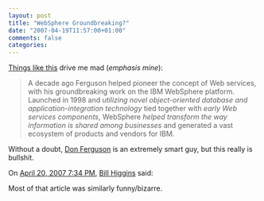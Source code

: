 ```yaml
---
layout: post
title: "WebSphere Groundbreaking?"
date: "2007-04-19T11:57:00+01:00"
comments: false
categories: 
---
```


<p><a href="http://reddevnews.com/features/article.aspx?editorialsid=709">Things like this</a> drive me mad (<em>emphasis mine</em>):</p>

<blockquote>
<p>A decade ago Ferguson helped pioneer the concept of Web services, with his groundbreaking work on the IBM WebSphere platform. Launched in 1998 and <em>utilizing novel object-oriented database and application-integration technology</em> tied together with <em>early Web services components</em>, WebSphere <em>helped transform the way information is shared among businesses</em> and generated a vast ecosystem of products and vendors for IBM.</p>
</blockquote>

<p>Without a doubt, <a href="http://www.infoq.com/news/2007/01/don-ferguson-ms-fellow">Don Ferguson</a> is an extremely smart guy, but this really is bullshit.</p>

<section class="comments">



<div class="comment" id="comment-1252">
On <a href="#comment-1252" title="Permalink to this comment">April 20, 2007  7:34 PM</a>, <a href="http://billhiggins.us/weblog/" title="http://billhiggins.us/weblog/" rel="nofollow">Bill Higgins</a>
said:
<p>Most of that article was similarly funny/bizarre.</p>


</section>


